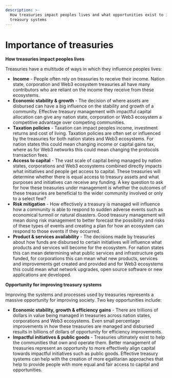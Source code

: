 ```yaml
---
description: >-
  How treasuries impact peoples lives and what opportunities exist to improve
  treasury systems
---
```


# Importance of treasuries

**How treasuries impact peoples lives**

Treasuries have a multitude of ways in which they influence peoples lives:

* **Income** - People often rely on treasuries to receive their income. Nation state, corporation and Web3 ecosystem treasuries all have many contributors who are reliant on the income they receive from these ecosystems.
* **Economic stability & growth** - The decision of where assets are disbursed can have a big influence on the stability and growth of a community. Effective treasury management with impactful capital allocation can give any nation state, corporation or Web3 ecosystem a competitive advantage over competing communities.
* **Taxation policies** - Taxation can impact peoples income, investment returns and cost of living. Taxation policies are often set or influenced by the treasuries for both nation states and Web3 ecosystems. For nation states this could mean changing income or capital gains tax, where as for Web3 networks this could mean changing the protocols transaction fees.
* **Access to capital** - The vast scale of capital being managed by nation states, corporations and Web3 ecosystems combined directly impacts what initiatives and people get access to capital. These treasuries will determine whether there is equal access to treasury assets and what purposes and initiatives can receive any funding. A key question to ask for how these treasuries under management is whether the outcomes of these treasuries are beneficial to the wider community involved or only to a select few?
* **Risk mitigation** - How effectively a treasury is managed will influence how a community is able to respond to sudden adverse events such as economical turmoil or natural disasters. Good treasury management will mean doing risk management to better forecast the possibility and risks of these types of events and creating a plan for how an ecosystem can respond to those events if they occurred.
* **Product & services availability** - The decisions made by treasuries about how funds are disbursed to certain initiatives will influence what products and services will become for the ecosystem. For nation states this can mean determining what public services and infrastructure gets funded, for corporations this can mean what new products, services and improvements get created and provided and for Web3 ecosystems this could mean what network upgrades, open source software or new applications are developed.



**Opportunity for improving treasury systems**

Improving the systems and processes used by treasuries represents a massive opportunity for improving society. Two key opportunities include:

* **Economic stability, growth & efficiency gains** - There are trillions of dollars in value being managed in treasuries across nation states, corporations and Web3 ecosystems. Even small percentage improvements in how these treasuries are managed and disbursed results in billions of dollars of opportunity for efficiency improvements.
* **Impactful initiatives & public goods** - Treasuries ultimately exist to help the communities that own and operate them. Better management of treasuries represent an opportunity to more effectively align capital towards impactful initiatives such as public goods. Effective treasury systems can help with the creation of more egalitarian approaches that help to provide people with more equal and fair access to capital and opportunities.
